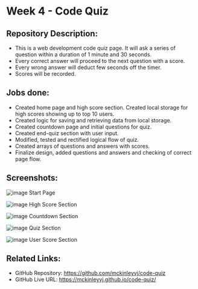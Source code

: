 # Week 4 - Code Quiz

## Repository Description:

-   This is a web development code quiz page. It will ask a series of question within a duration of 1 minute and 30 seconds.
-   Every correct answer will proceed to the next question with a score.
-   Every wrong answer will deduct few seconds off the timer.
-   Scores will be recorded.

## Jobs done:

-   Created home page and high score section. Created local storage for high scores showing up to top 10 users.
-   Created logic for saving and retrieving data from local storage.
-   Created countdown page and initial questions for quiz.
-   Created end-quiz section with user input.
-   Modified, tested and rectified logical flow of quiz.
-   Created arrays of questions and answers with scores.
-   Finalize design, added questions and answers and checking of correct page flow.

## Screenshots:
![image](https://user-images.githubusercontent.com/87624839/132992311-d00d4707-7b26-4c77-a8e4-7c4bdbf5f08b.png)
Start Page

![image](https://user-images.githubusercontent.com/87624839/132992321-d86e4089-7709-49d0-bf97-46f38955ad17.png)
High Score Section

![image](https://user-images.githubusercontent.com/87624839/132992337-d94003ca-2a3e-4b54-894d-4caa424df413.png)
Countdown Section

![image](https://user-images.githubusercontent.com/87624839/132992372-68c50364-94ac-4145-ae51-1d002f84e2ba.png)
Quiz Section

![image](https://user-images.githubusercontent.com/87624839/132992388-4cf6c68c-f88c-4952-a329-d52bf2ff6e54.png)
User Score Section

## Related Links:

-   GitHub Repository: https://github.com/mckinleyvj/code-quiz
-   GitHub Live URL: https://mckinleyvj.github.io/code-quiz/
